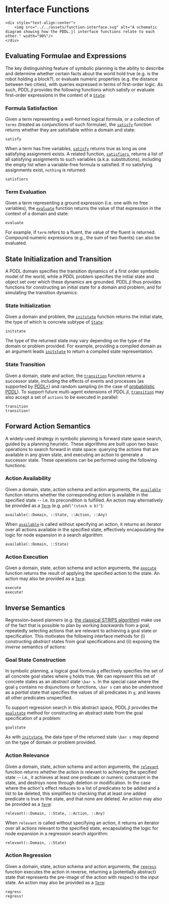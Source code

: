 # Interface Functions

```@raw html
<div style="text-align:center">
    <img src="../../assets/function-interface.svg" alt="A schematic diagram showing how the PDDL.jl interface functions relate to each other." width="90%"/>
</div>
```

## Evaluating Formulae and Expressions

The key distinguishing feature of symbolic planning is the ability to describe and determine whether certain facts about the world hold true (e.g. is the robot holding a block?), or evaluate numeric properties (e.g. the distance between two cities), with queries expressed in terms of first-order logic. As such, PDDL.jl provides the following functions which satisfy or evaluate first-order expressions in the context of a [`State`](@ref):

### Formula Satisfaction

Given a term representing a well-formed logical formula, or a collection of `terms` (treated as conjunctions of such formulae), the [`satisfy`](@ref) function returns whether they are satisfiable within a domain and state:

```@docs
satisfy
```

When a term has free variables, [`satisfy`](@ref) returns true as long as one satisfying assignment exists. A related function, [`satisfiers`](@ref), returns a list of all satisfying assignments to such variables (a.k.a. substitutions), including the empty list when a variable-free formula is satisfied. If no satisfying assignments exist, `nothing` is returned:

```@docs
satisfiers
```

### Term Evaluation

Given a term representing a ground expression (i.e. one with no free variables), the [`evaluate`](@ref) function returns the value of that expression in the context of a domain and state:

```@docs
evaluate
```

For example, if `term` refers to a fluent, the value of the fluent is returned. Compound numeric expressions (e.g., the sum of two fluents) can also be evaluated.

## State Initialization and Transition

A PDDL domain specifies the transition dynamics of a first order symbolic model of the world, while a PDDL problem specifies the initial state and object set over which these dynamics are grounded. PDDL.jl thus provides functions for constructing an initial state for a domain and problem, and for simulating the transition dynamics:

### State Initialization

Given a domain and problem, the [`initstate`](@ref) function returns the initial state, the type of which is concrete subtype of [`State`](@ref):

```@docs
initstate
```

The type of the returned state may vary depending on the type of the domain or problem provided. For example, providing a compiled domain as an argument leads [`initstate`](@ref) to return a compiled state representation.

### State Transition

Given a domain, state and action, the [`transition`](@ref) function returns a successor state, including the effects of events and processes (as supported by [PDDL+](http://citeseerx.ist.psu.edu/viewdoc/download?doi=10.1.1.15.5965&rep=rep1&type=pdf)) and random sampling (in the case of [probabilistic PDDL](http://citeseerx.ist.psu.edu/viewdoc/download?doi=10.1.1.94.2335&rep=rep1&type=pdf)). To support future multi-agent extensions of PDDL.jl, [`transition`](@ref) may also accept a set of `actions` to be executed in parallel:

```@docs
transition
transition!
```

## Forward Action Semantics

A widely-used strategy in symbolic planning is forward state space search, guided by a planning heuristic. These algorithms are built upon two basic operations to search forward in state space: querying the actions that are available in any given state, and executing an action to generate a successor state. These operations can be performed using the following functions:

### Action Availability

Given a domain, state, action schema and action arguments, the [`available`](@ref) function returns whether the corresponding action is available in the specified state -- i.e. its precondition is fulfilled. An action may alternatively be provided as a [`Term`](@ref) (e.g. `pddl"(stack a b)"`):

```@docs
available(::Domain, ::State, ::Action, ::Any)
```

When [`available`](@ref) is called without specifying an action, it returns an iterator over all actions available in the specified state, effectively encapsulating the logic for node expansion in a search algorithm:

```@docs
available(::Domain, ::State)
```

### Action Execution

Given a domain, state, action schema and action arguments, the [`execute`](@ref) function returns the result of applying the specified action to the state. An action may also be provided as a [`Term`](@ref):

```@docs
execute
execute!
```

## Inverse Semantics

Regression-based planners (e.g. [the classical STRIPS algorithm](https://en.wikipedia.org/wiki/Stanford_Research_Institute_Problem_Solver)) make use of the fact that is possible to plan by working *backwards* from a goal, repeatedly selecting actions that are relevant to achieving a goal state or specification. This motivates the following interface methods for (i) constructing *abstract* states from goal specifications and (ii) exposing the *inverse* semantics of actions:

### Goal State Construction

In symbolic planning, a logical goal formula ``g`` effectively specifies the set of all concrete goal states where ``g`` holds true. We can represent this set of concrete states as an *abstract* state ``\bar s``. In the special case where the goal ``g`` contains no disjunctions or functions, ``\bar s`` can also be understood as a *partial* state that specifies the values of all predicates in ``g``, and leaves all other predicates unspecified.

To support regression search in this abstract space, PDDL.jl provides the [`goalstate`](@ref) method for constructing an abstract state from the goal specification of a problem:

```@docs
goalstate
```

As with [`initstate`](@ref), the data type of the returned state ``\bar s`` may depend on the type of domain or problem provided.

### Action Relevance

Given a domain, state, action schema and action arguments, the [`relevant`](@ref) function returns whether the action is relevant to achieving the specified state -- i.e., it achieves at least one predicate or numeric constraint in the state, and destroys none through deletion or modification. In the case where the action's effect reduces to a list of predicates to be added and a list to be deleted, this simplifies to checking that at least one added predicate is true in the state, and that none are deleted. An action may also be provided as a [`Term`](@ref):

```@docs
relevant(::Domain, ::State, ::Action, ::Any)
```

When `relevant` is called without specifying an action, it returns an iterator over all actions relevant to the specified state, encapsulating the logic for node expansion in a regression search algorithm:

```@docs
relevant(::Domain, ::State)
```

### Action Regression

Given a domain, state, action schema and action arguments, the [`regress`](@ref) function executes the action in reverse, returning a (potentially abstract) state that represents the pre-image of the action with respect to the input state. An action may also be provided as a [`Term`](@ref):

```@docs
regress
regress!
```

